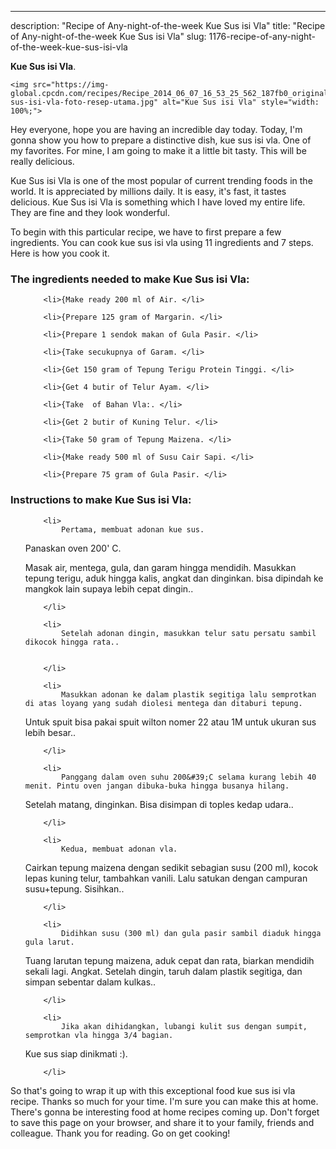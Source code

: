 ---
description: "Recipe of Any-night-of-the-week Kue Sus isi Vla"
title: "Recipe of Any-night-of-the-week Kue Sus isi Vla"
slug: 1176-recipe-of-any-night-of-the-week-kue-sus-isi-vla

<p>
	<strong>Kue Sus isi Vla</strong>. 
	
</p>
<p>
	
	<img src="https://img-global.cpcdn.com/recipes/Recipe_2014_06_07_16_53_25_562_187fb0_original_20130923_021141/680x482cq70/kue-sus-isi-vla-foto-resep-utama.jpg" alt="Kue Sus isi Vla" style="width: 100%;">
	
	
</p>
<p>
	Hey everyone, hope you are having an incredible day today. Today, I'm gonna show you how to prepare a distinctive dish, kue sus isi vla. One of my favorites. For mine, I am going to make it a little bit tasty. This will be really delicious.
</p>
	
<p>
	Kue Sus isi Vla is one of the most popular of current trending foods in the world. It is appreciated by millions daily. It is easy, it's fast, it tastes delicious. Kue Sus isi Vla is something which I have loved my entire life. They are fine and they look wonderful.
</p>
<p>
	
</p>

<p>
To begin with this particular recipe, we have to first prepare a few ingredients. You can cook kue sus isi vla using 11 ingredients and 7 steps. Here is how you cook it.
</p>

<h3>The ingredients needed to make Kue Sus isi Vla:</h3>

<ol>
	
		<li>{Make ready 200 ml of Air. </li>
	
		<li>{Prepare 125 gram of Margarin. </li>
	
		<li>{Prepare 1 sendok makan of Gula Pasir. </li>
	
		<li>{Take secukupnya of Garam. </li>
	
		<li>{Get 150 gram of Tepung Terigu Protein Tinggi. </li>
	
		<li>{Get 4 butir of Telur Ayam. </li>
	
		<li>{Take  of Bahan Vla:. </li>
	
		<li>{Get 2 butir of Kuning Telur. </li>
	
		<li>{Take 50 gram of Tepung Maizena. </li>
	
		<li>{Make ready 500 ml of Susu Cair Sapi. </li>
	
		<li>{Prepare 75 gram of Gula Pasir. </li>
	
</ol>
<p>
	
</p>

<h3>Instructions to make Kue Sus isi Vla:</h3>

<ol>
	
		<li>
			Pertama, membuat adonan kue sus.

Panaskan oven 200&#39; C.

Masak air, mentega, gula, dan garam hingga mendidih.
Masukkan tepung terigu, aduk hingga kalis, angkat dan dinginkan. bisa dipindah ke mangkok lain supaya lebih cepat dingin..
			
			
		</li>
	
		<li>
			Setelah adonan dingin, masukkan telur satu persatu sambil dikocok hingga rata..
			
			
		</li>
	
		<li>
			Masukkan adonan ke dalam plastik segitiga lalu semprotkan di atas loyang yang sudah diolesi mentega dan ditaburi tepung.
Untuk spuit bisa pakai spuit wilton nomer 22 atau 1M untuk ukuran sus lebih besar..
			
			
		</li>
	
		<li>
			Panggang dalam oven suhu 200&#39;C selama kurang lebih 40 menit. Pintu oven jangan dibuka-buka hingga busanya hilang.
Setelah matang, dinginkan. Bisa disimpan di toples kedap udara..
			
			
		</li>
	
		<li>
			Kedua, membuat adonan vla.

Cairkan tepung maizena dengan sedikit sebagian susu (200 ml), kocok lepas kuning telur, tambahkan vanili.
Lalu satukan dengan campuran susu+tepung.
Sisihkan..
			
			
		</li>
	
		<li>
			Didihkan susu (300 ml) dan gula pasir sambil diaduk hingga gula larut.
Tuang larutan tepung maizena, aduk cepat dan rata, biarkan mendidih sekali lagi. Angkat.
Setelah dingin, taruh dalam plastik segitiga, dan simpan sebentar dalam kulkas..
			
			
		</li>
	
		<li>
			Jika akan dihidangkan, lubangi kulit sus dengan sumpit, semprotkan vla hingga 3/4 bagian.
Kue sus siap dinikmati :).
			
			
		</li>
	
</ol>

<p>
	
</p>

<p>
	So that's going to wrap it up with this exceptional food kue sus isi vla recipe. Thanks so much for your time. I'm sure you can make this at home. There's gonna be interesting food at home recipes coming up. Don't forget to save this page on your browser, and share it to your family, friends and colleague. Thank you for reading. Go on get cooking!
</p>
